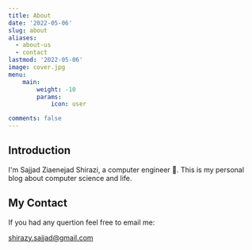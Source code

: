 ```yaml
---
title: About
date: '2022-05-06'
slug: about
aliases:
  - about-us
  - contact
lastmod: '2022-05-06'
image: cover.jpg
menu:
    main: 
        weight: -10
        params:
            icon: user

comments: false
---
```

## Introduction

I'm Sajjad Ziaenejad Shirazi, a computer engineer 🙂. This is my personal blog about computer science and life.

## My Contact

If you had any quertion feel free to email me:

shirazy.sajjad@gmail.com
